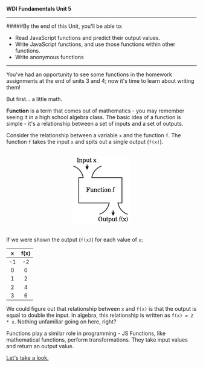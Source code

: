 **WDI Fundamentals Unit 5**

---

#####By the end of this Unit, you'll be able to:
* Read JavaScript functions and predict their output values.
* Write JavaScript functions, and use those functions within other functions.
* Write anonymous functions

---

You've had an opportunity to see some functions in the homework assignments at the end of units 3 and 4; now it's time to learn about writing them!

But first... a little math.

**Function** is a term that comes out of mathematics - you may remember seeing it in a high school algebra class. The basic idea of a function is simple - it's a relationship between a set of inputs and a set of outputs. 

Consider the relationship between a variable `x` and the function `f`. The function `f` takes the input `x` and spits out a single output (`f(x)`).

<br>
<center><img src="../assets/chapter5/function.png"></center>
<br>

If we were shown the output (`f(x)`) for each value of `x`:

| x | f(x) |
|:-:|:-:|
| -1 | -2 |
| 0 | 0 |
| 1 | 2 |
| 2 | 4 |
| 3 | 6 |

We could figure out that relationship between `x` and `f(x)` is that the output is equal to double the input.  In algebra, this relationship is written as `f(x) = 2 * x`. Nothing unfamiliar going on here, right?

Functions play a similar role in programming - JS Functions, like mathematical functions, perform transformations. They take input values and return an output value.

[Let's take a look.](02_lesson.md)
